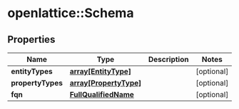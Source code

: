 # openlattice::Schema

## Properties
Name | Type | Description | Notes
------------ | ------------- | ------------- | -------------
**entityTypes** | [**array[EntityType]**](EntityType.md) |  | [optional] 
**propertyTypes** | [**array[PropertyType]**](PropertyType.md) |  | [optional] 
**fqn** | [**FullQualifiedName**](FullQualifiedName.md) |  | [optional] 


